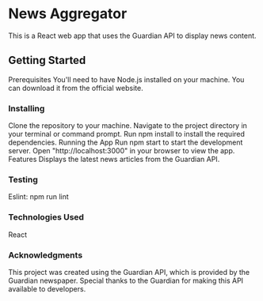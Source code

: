 # News Aggregator

This is a React web app that uses the Guardian API to display news content.

## Getting Started

Prerequisites
You'll need to have Node.js installed on your machine. You can download it from the official website.

### Installing

Clone the repository to your machine.
Navigate to the project directory in your terminal or command prompt.
Run npm install to install the required dependencies.
Running the App
Run npm start to start the development server.
Open "http://localhost:3000" in your browser to view the app.
Features
Displays the latest news articles from the Guardian API.

### Testing

Eslint: npm run lint

### Technologies Used

React

### Acknowledgments

This project was created using the Guardian API, which is provided by the Guardian newspaper. Special thanks to the Guardian for making this API available to developers.
